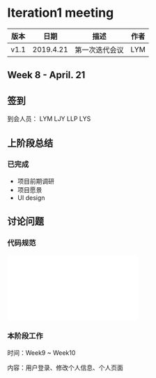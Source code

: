 # Iteration1 meeting 
| 版本 | 日期 | 描述 | 作者 |
| - | - | - | - |
| v1.1 | 2019.4.21 | 第一次迭代会议 | LYM |
## Week 8 - April. 21
## 签到
到会人员： LYM LJY LLP LYS
## 上阶段总结
### 已完成
* 项目前期调研
* 项目愿景
* UI design
## 讨论问题
### 代码规范

![代码规范文档](../Production_specification/Code_specification.md)

### 本阶段工作
时间：Week9 ~ Week10

内容：用户登录、修改个人信息、个人页面

